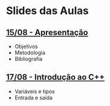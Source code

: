 # Slides das Aulas

## [15/08 - Apresentação](./slides/01-intro/01-intro.html)
 - Objetivos
 - Metodologia
 - Bibliografia

## [17/08 - Introdução ao C++](./slides/02-cpp/02-cpp.html)
 - Variáveis e tipos
 - Entrada e saída

<!--

## [14/03 - Operadores e Expressões](./slides/03-op_e_exp/03-op_e_exp.html)
 - Operadores em C++
   - Atribuição
   - Operadores aritméticos
   - Operadores relacionais
   - Operadores lógicos
- Expressões
   - Expressões aritméticas
   - Expressões lógicas
- Conversão entre tipos

## [28/03 - Comandos de Seleção](./slides/04-comandos_selecao/04-comandos_selecao.html)
- Comando `if` e `if-else`
- Comando `switch`
- Operador ternário

## [30/03 - Comandos de Repetição I](./slides/05-comando_repeticao_for/05-comando_repeticao_for.html)
- Comando de repetição `for`
- Exercícios

## [04/04 - Comandos de Repetição II](./slides/06-comando_repeticao_while/06-comando_repeticao_while.html)
- Comando de repetição `while`
- Comando de repetição `do.. while`
- Comandos `break` e `continue`
- Exercícios

## [11/04 - Funções I](./slides/07-funcoes1/07-funcoes1.html)
- Chamada de funções
- Assinatura de funções
- Definição de funções

## [13/04 - Funções II](./slides/08-funcoes2/08-funcoes2.html)
- Função sem retorno (funções tipo `void`)
- Passagem de parâmetro por valor por referência

## [18/04 - Funções - Exercícios](./slides/exercicios_funcoes/exercicios_funcoes.html)

## [20/04 - Funções III](./slides/09-funcoes3/09-funcoes3.html)
- Parâmetros de entrada
- Parâmetros de saída
- Parâmetros de entrada e saída

## [25/04 - Funções - Exercícios II](./slides/exercicios_funcoes2/exercicios_funcoes2.html)

## [27/04 - Revisão - Unidade 1](./slides/revisao_unidade1/revisao_unidade1.html)

## [02/05 - Funções Recursivas](./slides/10-funcoes_rec/10-funcoes_rec.html)
- Estruturas recursivas
- Passo base e passo recursivo

## [04/05 - Funções Recursivas - Exercícios](./slides/exercicios_funcoes_rec/exercicios_funcoes_rec.html)

## [09/05 - Vetores](./slides/11-vetores/11-vetores.html)
- Sintaxe de declaração
- Acesso às posições
- Inicialização
- Exercícios

## [11/05 - Funções e Vetores](./slides/12-funcoes_e_vetores/12-funcoes_e_vetores.html)
- Sintaxe de implementação de funções com vetores
- Funções recursivas com vetores
- Exercícios

## [16/05 - Funções e Vetores - Exercícios](./slides/exercicios_funcoes_e_vetores/exercicios_funcoes_e_vetores.html)

## [18/05 - Geração de Números Aleatórios](./slides/13-numeros_aleatorios/13-numeros_aleatorios.html)
- Geração de números aleatórios em C++:
  - Geração de números aleatórios inteiros em intervalos de interesse
  - Geração de números aleatórios reais
  - Geração de caracteres aleatórios
- Exercícios

## [23/05 - Matrizes](./slides/14-matrizes/14-matrizes.html)
- Sintaxe de declaração
- Acesso às posições
- Inicialização
- Exercícios

## [25/05 - Funções e Matrizes](./slides/15-funcoes_e_matrizes/15-funcoes_e_matrizes.html)
- Sintaxe de implementação de funções com matrizes
- Exercícios

## [30/05 - Funções e Matrizes - Exercícios](./slides/exercicios_funcoes_e_matrizes/exercicios_funcoes_e_matrizes.html)

## [01/06 - Exercícios Extra 2](./slides/multiplicacao_matricial/multiplicacao_matricial.html)

## [06/06 - Revisão - Unidade 2](./slides/revisao_unidade2/revisao_unidade2.html)

## [13/06 - Strings I](./slides/16-strings1/16-strings1.html)
- Caractere delimitador `\0`
- Inicialização
- Entrada/saída
- Funções de manipulação de strings

## [15/06 - Strings II](./slides/17-strings2/17-strings2.html)
- Leitura de strings com espaços em branco
- Exercícios

## [20/06 - Tipos Estruturados I](./slides/18-tipos_estruturados1/18-tipos_estruturados1.html)
- Definição de tipos estruturados
- Operações com variáveis de tipos estruturados
- Vetores de variáveis de tipos estruturados
- Exercícios

## [22/06 - Tipos Estruturados II](./slides/19-tipos_estruturados2/19-tipos_estruturados2.html)
- Uso de tipos estruturados em funções
- Exercícios

## [27/06 - Ordenação](./slides/20-ordenacao/20-ordenacao.html)
- Ordenação
- Ordenação com tipos estruturados
  - Ordem crescente/decrescente de campos numéricos
  - Ordem alfabética de campos string

## [29/06 - Tipos Estruturados - Exercícios](./slides/exercicios_tipos_estruturados/exercicios_tipos_estruturados.html)

## [06/07 - Aplicações com Matrizes de Relações](./slides/21-aplicacoes/21-aplicacoes.html)

## [11/07 - Matrizes de Relações - Exercícios](./slides/exercicios_relacoes/exercicios_relacoes.html)

-->